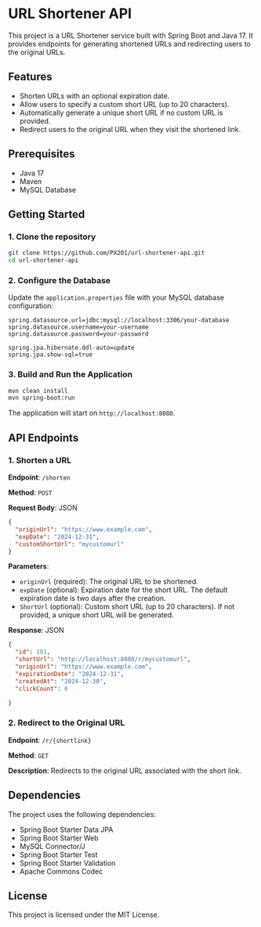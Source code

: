 # URL Shortener API

This project is a URL Shortener service built with Spring Boot and Java 17. It provides endpoints for generating shortened URLs and redirecting users to the original URLs.

## Features

- Shorten URLs with an optional expiration date.
- Allow users to specify a custom short URL (up to 20 characters).
- Automatically generate a unique short URL if no custom URL is provided.
- Redirect users to the original URL when they visit the shortened link.

## Prerequisites

- Java 17
- Maven
- MySQL Database

## Getting Started

### 1. Clone the repository

```bash
git clone https://github.com/PX201/url-shortener-api.git
cd url-shortener-api
```

### 2. Configure the Database

Update the `application.properties` file with your MySQL database configuration:

```properties
spring.datasource.url=jdbc:mysql://localhost:3306/your-database
spring.datasource.username=your-username
spring.datasource.password=your-password

spring.jpa.hibernate.ddl-auto=update
spring.jpa.show-sql=true
```

### 3. Build and Run the Application

```bash
mvn clean install
mvn spring-boot:run
```

The application will start on `http://localhost:8080`.

## API Endpoints

### 1. Shorten a URL

**Endpoint**: `/shorten`

**Method**: `POST`

**Request Body**: JSON

```json
{
  "originUrl": "https://www.example.com",
  "expDate": "2024-12-31",
  "customShortUrl": "mycustomurl"
}
```

**Parameters**:
- `originUrl` (required): The original URL to be shortened.
- `expDate` (optional): Expiration date for the short URL. The default expiration date is two days after the creation.
- `ShortUrl` (optional): Custom short URL (up to 20 characters). If not provided, a unique short URL will be generated.

**Response**: JSON

```json
{
  "id": 101,
  "shortUrl": "http://localhost:8080/r/mycustomurl",
  "originUrl": "https://www.example.com",
  "expirationDate": "2024-12-31",
  "createdAt": "2024-12-30",
  "clickCount": 0

}
```

### 2. Redirect to the Original URL

**Endpoint**: `/r/{shortlink}`

**Method**: `GET`

**Description**: Redirects to the original URL associated with the short link.

## Dependencies

The project uses the following dependencies:

- Spring Boot Starter Data JPA
- Spring Boot Starter Web
- MySQL Connector/J
- Spring Boot Starter Test
- Spring Boot Starter Validation
- Apache Commons Codec

## License

This project is licensed under the MIT License.
